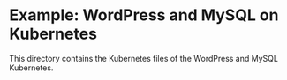 # Example: WordPress and MySQL on Kubernetes

This directory contains the Kubernetes files of the WordPress and
MySQL Kubernetes.

